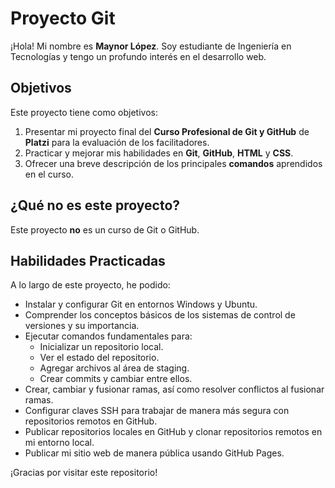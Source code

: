 # Proyecto Git

¡Hola! Mi nombre es **Maynor López**. Soy estudiante de Ingeniería en Tecnologías y tengo un profundo interés en el desarrollo web.

## Objetivos

Este proyecto tiene como objetivos:

1. Presentar mi proyecto final del **Curso Profesional de Git y GitHub** de **Platzi** para la evaluación de los facilitadores.
2. Practicar y mejorar mis habilidades en **Git**, **GitHub**, **HTML** y **CSS**.
3. Ofrecer una breve descripción de los principales **comandos** aprendidos en el curso.

## ¿Qué no es este proyecto?

Este proyecto **no** es un curso de Git o GitHub.

## Habilidades Practicadas

A lo largo de este proyecto, he podido:

- Instalar y configurar Git en entornos Windows y Ubuntu.
- Comprender los conceptos básicos de los sistemas de control de versiones y su importancia.
- Ejecutar comandos fundamentales para:
  - Inicializar un repositorio local.
  - Ver el estado del repositorio.
  - Agregar archivos al área de staging.
  - Crear commits y cambiar entre ellos.
- Crear, cambiar y fusionar ramas, así como resolver conflictos al fusionar ramas.
- Configurar claves SSH para trabajar de manera más segura con repositorios remotos en GitHub.
- Publicar repositorios locales en GitHub y clonar repositorios remotos en mi entorno local.
- Publicar mi sitio web de manera pública usando GitHub Pages.

¡Gracias por visitar este repositorio!